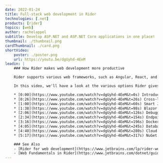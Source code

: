 ```yaml
---
date: 2022-01-24
title: Full-stack web development in Rider
technologies: [.net]
products: [rider]
topics: [web]
author: rachelappel
subtitle: Develop ASP.NET and ASP.NET Core applications in one place!
thumbnail: ./thumbnail.png
cardThumbnail: ./card.png
shortVideo:
    poster: ./poster.png
    url: https://youtu.be/dgUyhd-4EeM
leadin: |
    ### How Rider makes web development more productive

    Rider supports various web frameworks, such as Angular, React, and React + Redux. You can use these yogether with ASP.NET/ASP.NET Core, or use VueJS and other JavaScript front-end frameworks without any hassle.

    In this video, we'll have a look at the various options Rider gives you when it comes to web and cloud development.

    * [0:00](https://www.youtube.com/watch?v=dgUyhd-4EeM&t=0s) Introduction
    * [0:26](https://www.youtube.com/watch?v=dgUyhd-4EeM&t=26s) Cross-language navigation and refactoring
    * [1:00](https://www.youtube.com/watch?v=dgUyhd-4EeM&t=60s) Smart JavaScript assistance
    * [1:38](https://www.youtube.com/watch?v=dgUyhd-4EeM&t=98s) Blazor support
    * [2:06](https://www.youtube.com/watch?v=dgUyhd-4EeM&t=126s) Debugging
    * [2:34](https://www.youtube.com/watch?v=dgUyhd-4EeM&t=154s) Endpoints
    * [3:16](https://www.youtube.com/watch?v=dgUyhd-4EeM&t=196s) Docker and containers
    * [4:05](https://www.youtube.com/watch?v=dgUyhd-4EeM&t=245s) Databases & SQL support
    * [4:40](https://www.youtube.com/watch?v=dgUyhd-4EeM&t=280s) Cloud technologies (Azure / AWS support)
    * [5:17](https://www.youtube.com/watch?v=dgUyhd-4EeM&t=317s) NuGet package manager

    ### See Also
    - [Rider for web development](https://www.jetbrains.com/lp/rider-web/)
    - [Web Fundamentals in Rider](https://www.jetbrains.com/dotnet/guide/tutorials/web-fundamentals/)
---
```

